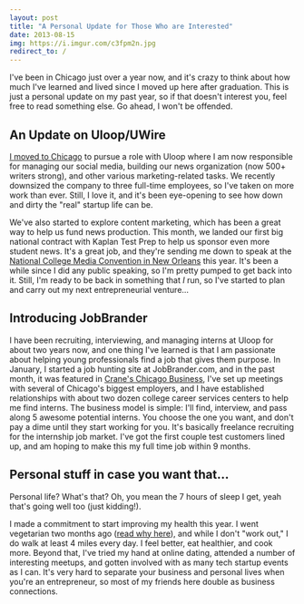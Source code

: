 ```yaml
---
layout: post
title: "A Personal Update for Those Who are Interested"
date: 2013-08-15
img: https://i.imgur.com/c3fpm2n.jpg
redirect_to: /
---
```

I've been in Chicago just over a year now, and it's crazy to think about how much I've learned and lived since I moved up here after graduation. This is just a personal update on my past year, so if that doesn't interest you, feel free to read something else. Go ahead, I won't be offended.

## An Update on Uloop/UWire

[I moved to Chicago](/posts/moving-to-a-new-place-my-first-post-in-chiago) to pursue a role with Uloop where I am now responsible for managing our social media, building our news organization (now 500+ writers strong), and other various marketing-related tasks. We recently downsized the company to three full-time employees, so I've taken on more work than ever. Still, I love it, and it's been eye-opening to see how down and dirty the "real" startup life can be.

We've also started to explore content marketing, which has been a great way to help us fund news production. This month, we landed our first big national contract with Kaplan Test Prep to help us sponsor even more student news. It's a great job, and they're sending me down to speak at the [National College Media Convention in New Orleans](http://nola13.org/) this year. It's been a while since I did any public speaking, so I'm pretty pumped to get back into it. Still, I'm ready to be back in something that _I_ run, so I've started to plan and carry out my next entrepreneurial venture...

## Introducing JobBrander

I have been recruiting, interviewing, and managing interns at Uloop for about two years now, and one thing I've learned is that I am passionate about helping young professionals find a job that gives them purpose. In January, I started a job hunting site at JobBrander.com, and in the past month, it was featured in [Crane's Chicago Business](http://www.chicagobusiness.com/article/20130723/NEWS07/130729951/party-booking-goes-online-fundraising-goes-social-and-more), I've set up meetings with several of Chicago's biggest employers, and I have established relationships with about two dozen college career services centers to help me find interns. The business model is simple: I'll find, interview, and pass along 5 awesome potential interns. You choose the one you want, and don't pay a dime until they start working for you. It's basically freelance recruiting for the internship job market. I've got the first couple test customers lined up, and am hoping to make this my full time job within 9 months.

## Personal stuff in case you want that...

Personal life? What's that? Oh, you mean the 7 hours of sleep I get, yeah that's going well too (just kidding!).

I made a commitment to start improving my health this year. I went vegetarian two months ago ([read why here](https://www.karllhughes.com/posts/why-ive-decided-to-go-vegetarian)), and while I don't "work out," I do walk at least 4 miles every day. I feel better, eat healthier, and cook more. Beyond that, I've tried my hand at online dating, attended a number of interesting meetups, and gotten involved with as many tech startup events as I can. It's very hard to separate your business and personal lives when you're an entrepreneur, so most of my friends here double as business connections.
